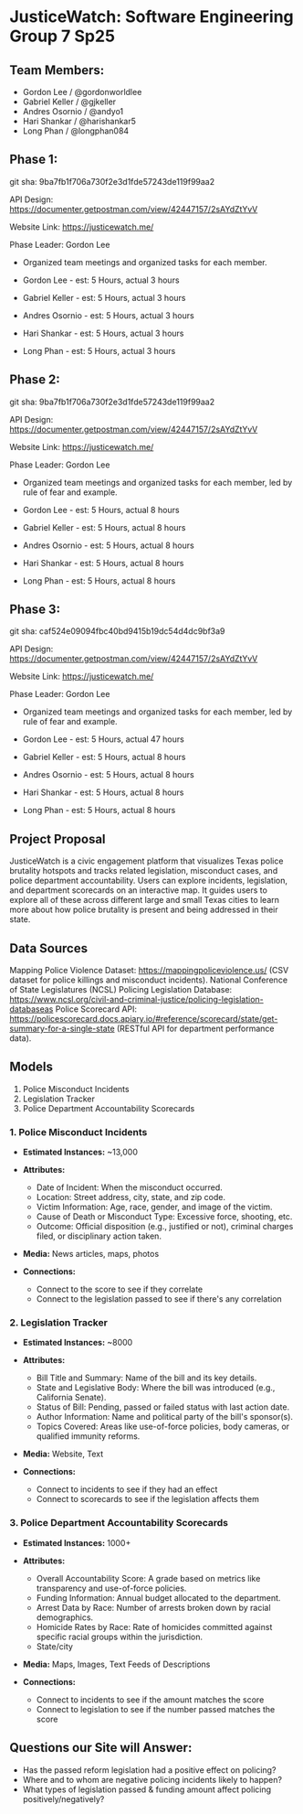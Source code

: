 # JusticeWatch: Software Engineering Group 7 Sp25

## Team Members:

- Gordon Lee / @gordonworldlee
- Gabriel Keller / @gjkeller
- Andres Osornio / @andyo1
- Hari Shankar / @harishankar5
- Long Phan / @longphan084

## Phase 1:

git sha: 9ba7fb1f706a730f2e3d1fde57243de119f99aa2


API Design: https://documenter.getpostman.com/view/42447157/2sAYdZtYvV 

Website Link: https://justicewatch.me/ 

Phase Leader: Gordon Lee
  - Organized team meetings and organized tasks for each member.

- Gordon Lee - est: 5 Hours, actual 3 hours
- Gabriel Keller - est: 5 Hours, actual 3 hours
- Andres Osornio - est: 5 Hours, actual 3 hours
- Hari Shankar - est: 5 Hours, actual 3 hours
- Long Phan - est: 5 Hours, actual 3 hours

## Phase 2:

git sha: 9ba7fb1f706a730f2e3d1fde57243de119f99aa2


API Design: https://documenter.getpostman.com/view/42447157/2sAYdZtYvV 

Website Link: https://justicewatch.me/ 

Phase Leader: Gordon Lee
  - Organized team meetings and organized tasks for each member, led by rule of fear and example.

- Gordon Lee - est: 5 Hours, actual 8 hours
- Gabriel Keller - est: 5 Hours, actual 8 hours
- Andres Osornio - est: 5 Hours, actual 8 hours
- Hari Shankar - est: 5 Hours, actual 8 hours
- Long Phan - est: 5 Hours, actual 8 hours


## Phase 3:

git sha: caf524e09094fbc40bd9415b19dc54d4dc9bf3a9


API Design: https://documenter.getpostman.com/view/42447157/2sAYdZtYvV 

Website Link: https://justicewatch.me/ 

Phase Leader: Gordon Lee
  - Organized team meetings and organized tasks for each member, led by rule of fear and example.

- Gordon Lee - est: 5 Hours, actual 47 hours
- Gabriel Keller - est: 5 Hours, actual 8 hours
- Andres Osornio - est: 5 Hours, actual 8 hours
- Hari Shankar - est: 5 Hours, actual 8 hours
- Long Phan - est: 5 Hours, actual 8 hours




## Project Proposal

JusticeWatch is a civic engagement platform that visualizes Texas police brutality hotspots and tracks related legislation, misconduct cases, and police department accountability. Users can explore incidents, legislation, and department scorecards on an interactive map. It guides users to explore all of these across different large and small Texas cities to learn more about how police brutality is present and being addressed in their state.

## Data Sources

Mapping Police Violence Dataset: https://mappingpoliceviolence.us/ (CSV dataset for police killings and misconduct incidents).
National Conference of State Legislatures (NCSL) Policing Legislation Database: https://www.ncsl.org/civil-and-criminal-justice/policing-legislation-databaseas
Police Scorecard API: https://policescorecard.docs.apiary.io/#reference/scorecard/state/get-summary-for-a-single-state (RESTful API for department performance data).

## Models

1. Police Misconduct Incidents
2. Legislation Tracker
3. Police Department Accountability Scorecards

### 1. Police Misconduct Incidents

- **Estimated Instances:** ~13,000

- **Attributes:**

  - Date of Incident: When the misconduct occurred.
  - Location: Street address, city, state, and zip code.
  - Victim Information: Age, race, gender, and image of the victim.
  - Cause of Death or Misconduct Type: Excessive force, shooting, etc.
  - Outcome: Official disposition (e.g., justified or not), criminal charges filed, or disciplinary action taken.

- **Media:** News articles, maps, photos

- **Connections:**
  - Connect to the score to see if they correlate
  - Connect to the legislation passed to see if there's any correlation

### 2. Legislation Tracker

- **Estimated Instances:** ~8000

- **Attributes:**

  - Bill Title and Summary: Name of the bill and its key details.
  - State and Legislative Body: Where the bill was introduced (e.g., California Senate).
  - Status of Bill: Pending, passed or failed status with last action date.
  - Author Information: Name and political party of the bill's sponsor(s).
  - Topics Covered: Areas like use-of-force policies, body cameras, or qualified immunity reforms.

- **Media:** Website, Text

- **Connections:**
  - Connect to incidents to see if they had an effect
  - Connect to scorecards to see if the legislation affects them

### 3. Police Department Accountability Scorecards

- **Estimated Instances:** 1000+

- **Attributes:**

  - Overall Accountability Score: A grade based on metrics like transparency and use-of-force policies.
  - Funding Information: Annual budget allocated to the department.
  - Arrest Data by Race: Number of arrests broken down by racial demographics.
  - Homicide Rates by Race: Rate of homicides committed against specific racial groups within the jurisdiction.
  - State/city

- **Media:** Maps, Images, Text Feeds of Descriptions

- **Connections:**
  - Connect to incidents to see if the amount matches the score
  - Connect to legislation to see if the number passed matches the score

## Questions our Site will Answer:

- Has the passed reform legislation had a positive effect on policing?
- Where and to whom are negative policing incidents likely to happen?
- What types of legislation passed & funding amount affect policing positively/negatively?